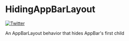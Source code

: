 # HidingAppBarLayout

[![Twitter](https://img.shields.io/badge/twitter-SFCD-orange.svg)](https://twitter.com/sfcdteam?style=flat)

An AppBarLayout behavior that hides AppBar's first child
